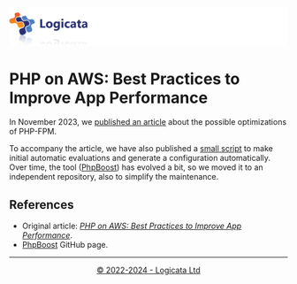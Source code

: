 [![Logicata](../../../doc/images/header.png)](https://www.logicata.com/)

# PHP on AWS: Best Practices to Improve App Performance
In November 2023, we [published an article](https://www.logicata.com/blog/aws-best-practices-for-php/) about the possible optimizations of PHP-FPM. 

To accompany the article, we have also published a [small script](https://github.com/Logicata/PhpBoost) to make initial automatic evaluations and generate a configuration automatically.
Over time, the tool ([PhpBoost](https://github.com/Logicata/PhpBoost)) has evolved a bit, so we moved it to an independent repository, also to simplify the maintenance.



## References

- Original article: [_PHP on AWS: Best Practices to Improve App Performance_](https://www.logicata.com/blog/aws-best-practices-for-php/).
- [PhpBoost](https://github.com/Logicata/PhpBoost) GitHub page.


---

<!--suppress HtmlDeprecatedAttribute -->
<div align="center">
  <a href="https://www.logicata.com" target="_blank">© 2022-2024 - Logicata Ltd</a>
</div>
